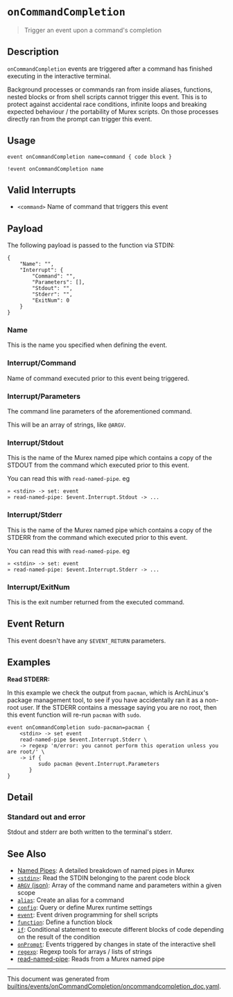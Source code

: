 # `onCommandCompletion`

> Trigger an event upon a command's completion

## Description

`onCommandCompletion` events are triggered after a command has finished
executing in the interactive terminal.

Background processes or commands ran from inside aliases, functions, nested
blocks or from shell scripts cannot trigger this event. This is to protect
against accidental race conditions, infinite loops and breaking expected
behaviour / the portability of Murex scripts. On those processes directly ran
from the prompt can trigger this event.

## Usage

```
event onCommandCompletion name=command { code block }

!event onCommandCompletion name
```

## Valid Interrupts

* `<command>`
    Name of command that triggers this event

## Payload

The following payload is passed to the function via STDIN:

```
{
    "Name": "",
    "Interrupt": {
        "Command": "",
        "Parameters": [],
        "Stdout": "",
        "Stderr": "",
        "ExitNum": 0
    }
}
```

### Name

This is the name you specified when defining the event.

### Interrupt/Command

Name of command executed prior to this event being triggered.

### Interrupt/Parameters

The command line parameters of the aforementioned command.

This will be an array of strings, like `@ARGV`.

### Interrupt/Stdout

This is the name of the Murex named pipe which contains a copy of the STDOUT
from the command which executed prior to this event.

You can read this with `read-named-pipe`. eg

```
» <stdin> -> set: event
» read-named-pipe: $event.Interrupt.Stdout -> ...
```

### Interrupt/Stderr

This is the name of the Murex named pipe which contains a copy of the STDERR
from the command which executed prior to this event.

You can read this with `read-named-pipe`. eg

```
» <stdin> -> set: event
» read-named-pipe: $event.Interrupt.Stderr -> ...
```

### Interrupt/ExitNum

This is the exit number returned from the executed command.

## Event Return

This event doesn't have any `$EVENT_RETURN` parameters.

## Examples

**Read STDERR:**

In this example we check the output from `pacman`, which is ArchLinux's package
management tool, to see if you have accidentally ran it as a non-root user. If
the STDERR contains a message saying you are no root, then this event function
will re-run `pacman` with `sudo`.

```
event onCommandCompletion sudo-pacman=pacman {
    <stdin> -> set event
    read-named-pipe $event.Interrupt.Stderr \
    -> regexp 'm/error: you cannot perform this operation unless you are root/' \
    -> if {
          sudo pacman @event.Interrupt.Parameters
       }
}
```

## Detail

### Standard out and error

Stdout and stderr are both written to the terminal's stderr.

## See Also

* [Named Pipes](../user-guide/namedpipes.md):
  A detailed breakdown of named pipes in Murex
* [`<stdin>`](../commands/stdin.md):
  Read the STDIN belonging to the parent code block
* [`ARGV` (json)](../variables/argv.md):
  Array of the command name and parameters within a given scope
* [`alias`](../commands/alias.md):
  Create an alias for a command
* [`config`](../commands/config.md):
  Query or define Murex runtime settings
* [`event`](../commands/event.md):
  Event driven programming for shell scripts
* [`function`](../commands/function.md):
  Define a function block
* [`if`](../commands/if.md):
  Conditional statement to execute different blocks of code depending on the result of the condition
* [`onPrompt`](../events/onprompt.md):
  Events triggered by changes in state of the interactive shell
* [`regexp`](../commands/regexp.md):
  Regexp tools for arrays / lists of strings
* [read-named-pipe](../parser/namedpipe.md):
  Reads from a Murex named pipe

<hr/>

This document was generated from [builtins/events/onCommandCompletion/oncommandcompletion_doc.yaml](https://github.com/lmorg/murex/blob/master/builtins/events/onCommandCompletion/oncommandcompletion_doc.yaml).